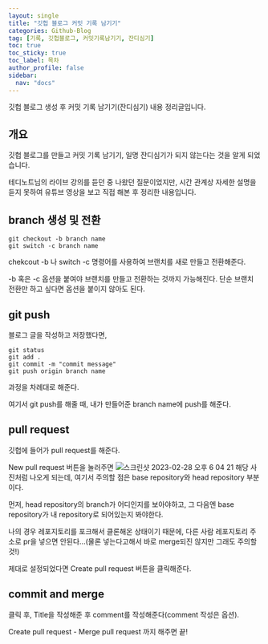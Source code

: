 ```yaml
---
layout: single
title: "깃헙 블로그 커밋 기록 남기기"
categories: Github-Blog
tag: [기록, 깃헙블로그, 커밋기록남기기, 잔디심기]
toc: true
toc_sticky: true
toc_label: 목차
author_profile: false
sidebar:
  nav: "docs"
---
```


깃헙 블로그 생성 후 커밋 기록 남기기(잔디심기) 내용 정리글입니다.

## 개요

깃헙 블로그를 만들고 커밋 기록 남기기, 일명 잔디심기가 되지 않는다는 것을 알게 되었습니다.

테디노트님의 라이브 강의를 듣던 중 나왔던 질문이었지만, 시간 관계상 자세한 설명을 듣지 못하여 유튜브 영상을 보고 직접 해본 후 정리한 내용입니다.

## branch 생성 및 전환

```
git checkout -b branch name
git switch -c branch name
```

chekcout -b 나 switch -c 명령어를 사용하여 브랜치를 새로 만들고 전환해준다.

-b 혹은 -c 옵션을 붙여야 브랜치를 만들고 전환하는 것까지 가능해진다. 단순 브랜치 전환만 하고 싶다면 옵션을 붙이지 않아도 된다.

## git push

블로그 글을 작성하고 저장했다면,

```
git status
git add .
git commit -m "commit message"
git push origin branch name
```

과정을 차례대로 해준다.

여기서 git push를 해줄 때, 내가 만들어준 branch name에 push를 해준다.

## pull request

깃헙에 들어가 pull request를 해준다.

New pull request 버튼을 눌러주면
![스크린샷 2023-02-28 오후 6 04 21](https://user-images.githubusercontent.com/91467260/221805164-eded44c9-b96b-44eb-837b-3751f00c57d3.png)
해당 사진처럼 나오게 되는데, 여기서 주의할 점은 base repository와 head repository 부분이다.

먼저, head repository의 branch가 어디인지를 보아야하고, 그 다음엔 base repository가 내 repository로 되어있는지 봐야한다.

나의 경우 레포지토리를 포크해서 클론해온 상태이기 때문에, 다른 사람 레포지토리 주소로 pr을 넣으면 안된다...(물론 넣는다고해서 바로 merge되진 않지만 그래도 주의할 것!)

제대로 설정되었다면 Create pull request 버튼을 클릭해준다.

## commit and merge

클릭 후, Title을 작성해준 후 comment를 작성해준다(comment 작성은 옵션).

Create pull request - Merge pull request 까지 해주면 끝!
